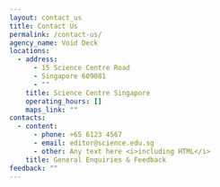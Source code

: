 ```yaml
---
layout: contact_us
title: Contact Us
permalink: /contact-us/
agency_name: Void Deck
locations:
  - address:
      - 15 Science Centre Road
      - Singapore 609081
      - ""
    title: Science Centre Singapore
    operating_hours: []
    maps_link: ""
contacts:
  - content:
      - phone: +65 6123 4567
      - email: editor@science.edu.sg
      - other: Any text here <i>including HTML</i>
    title: General Enquiries & Feedback
feedback: ""
---
```

